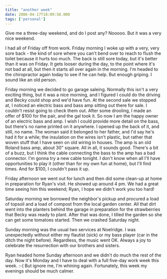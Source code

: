 ```yaml
---
title: "another week"
date: 2006-04-17T18:09:58.000
tags: ['personal']
---
```


Give me a three-day weekend, and do I post any? Nooooo. But it was a very nice weekend.

I had all of Friday off from work. Friday morning I woke up with a very, very sore back - the kind of sore where you can't bend over to reach to flush the toilet because it hurts too much. The back is still sore today, but it's better than it was on Friday. It gets looser during the day, to the point where it's not bad at all, but then it starts all over again in the morning. I'm headed to the chiropractor again today to see if he can help. But enough griping. I sound like an old person.

Friday morning we decided to go garage saleing. Normally this isn't a very exciting thing, but it was a nice morning, and I figured I could do the driving and Becky could shop and we'd have fun. At the second sale we stopped at, I noticed an electric bass and bass amp sitting out there for sale. I couldn't resist going to check them out. After some drooling, I made an offer of $100 for the pair, and the gal took it. So now I am the happy owner of an electric bass and amp. I wish I could provide more detail on the bass, but there's no name printed on it anywhere. I opened up the back of it, and still, no name. The woman said it belonged to her father, and I'd say he's had it for a while; the insulation on the wires isn't plastic, but rather that woven stuff that I have seen on old wiring in houses. The amp is an old Roland bass amp, about 30" square. All in all, it sounds good. There's a bit of a buzz, but I think the cable connecting the bass to the amp has a bad connector. I'm gonna try a new cable tonight. I don't know when all I'll have opportunities to play it (other than for my own fun at home), but I'll find times. And for $100, I couldn't pass it up.

Friday afternoon we went out for lunch and then did some clean-up at home in preparation for Ryan's visit. He showed up around 4 pm. We had a great time seeing him this weekend; Ryan, I hope we didn't work you too hard!

Saturday morning we borrowed the neighbor's pickup and procured a load of topsoil and a load of compost from the local garden center. All that dirt went into the planters behind the garage in preparation for the strawberries that Becky was ready to plant. After that was done, I tilled the garden so she can get some tomatoes started. Then we crashed Saturday night.

Sunday morning was the usual two services at Noelridge. I was unexpectedly without either my flautist (sick) or my bass player (car in the ditch the night before). Regardless, the music went OK. Always a joy to celebrate the resurrection with our brothers and sisters.

Ryan headed home Sunday afternoon and we didn't do much the rest of the day. Now it's Monday and I have to deal with a full five-day work week this week. :-( But ignore me, I'm whining again. Fortunately, this week my evenings should be much calmer.
